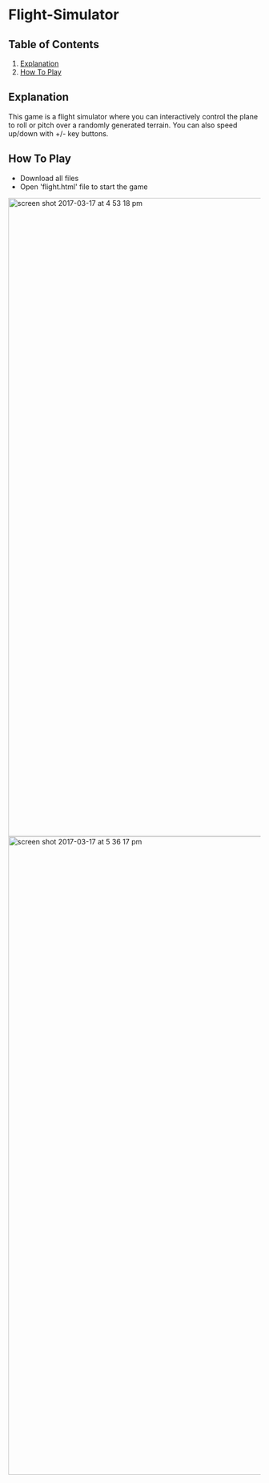 # Flight-Simulator

## Table of Contents
1. [Explanation](#explanation)
2. [How To Play](#how-to-play)

## Explanation

This game is a flight simulator where you can interactively control the plane to roll or pitch over a randomly generated terrain. You can also speed up/down with +/- key buttons. 

## How To Play
- Download all files 
- Open 'flight.html' file to start the game

<img width="1275" alt="screen shot 2017-03-17 at 4 53 18 pm" src="https://user-images.githubusercontent.com/31709019/35605624-744873b2-060f-11e8-9b6d-adee81d4422b.png">
<img width="1275" alt="screen shot 2017-03-17 at 5 36 17 pm" src="https://user-images.githubusercontent.com/31709019/35605625-7464a992-060f-11e8-9e8e-5e75a65a29fa.png">
